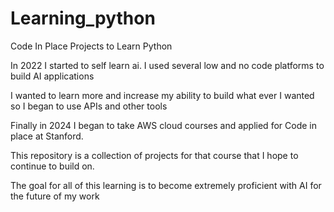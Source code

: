 # Learning_python
Code In Place Projects to Learn Python

In 2022 I started to self learn ai. I used several low and no code platforms to build AI applications

I wanted to learn more and increase my ability to build what ever I wanted so I began to use APIs and other tools

Finally in 2024 I began to take AWS cloud courses and applied for Code in place at Stanford. 

This repository is a collection of projects for that course that I hope to continue to build on. 

The goal for all of this learning is to become extremely proficient with AI for the future of my work
